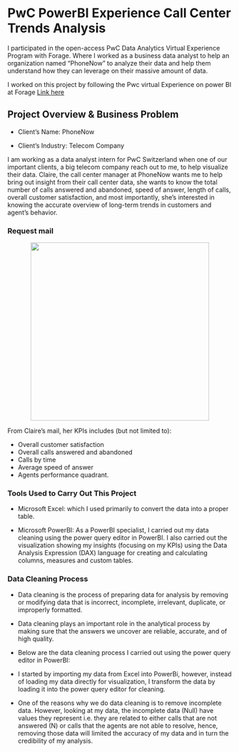 # PwC PowerBI Experience Call Center Trends Analysis

I participated in the open-access PwC Data Analytics Virtual Experience Program with Forage. Where I worked as a business data analyst to help an organization named “PhoneNow” to analyze their data and help them understand how they can leverage on their massive amount of data.

I worked on this project by following the Pwc virtual Experience on power BI at Forage [Link here](https://www.theforage.com/virtual-internships/prototype/a87GpgE6tiku7q3gu/Power%20BI%20in%20Data%20Analytics?ref=4waMNg8ejozso67A7)

## Project Overview & Business Problem

- Client’s Name: PhoneNow

- Client’s Industry: Telecom Company

I am working as a data analyst intern for PwC Switzerland when one of our important clients, a big telecom company reach out to me, to help visualize their data. Claire, the call center manager at PhoneNow wants me to help bring out insight from their call center data, she wants to know the total number of calls answered and abandoned, speed of answer, length of calls, overall customer satisfaction, and most importantly, she’s interested in knowing the accurate overview of long-term trends in customers and agent’s behavior.

### Request mail

<p align="center">
    <img src='https://github.com/rajeshkumar1312/PwC-PowerBI-Experience-01-Call-Center-Trends-Analysis./blob/main/Pwc%20call%20centre%20Email%20image.png' height="400">
</p>

From Claire’s mail, her KPIs includes (but not limited to):

- Overall customer satisfaction
- Overall calls answered and abandoned
- Calls by time
- Average speed of answer
- Agents performance quadrant.

### Tools Used to Carry Out This Project

- Microsoft Excel: which I used primarily to convert the data into a proper table.

- Microsoft PowerBI: As a PowerBI specialist, I carried out my data cleaning using the power query editor in PowerBI. I also carried out the visualization showing my insights (focusing on my KPIs) using the Data Analysis Expression (DAX) language for creating and calculating columns, measures and custom tables.

### Data Cleaning Process

- Data cleaning is the process of preparing data for analysis by removing or modifying data that is incorrect, incomplete, irrelevant, duplicate, or improperly formatted.

- Data cleaning plays an important role in the analytical process by making sure that the answers we uncover are reliable, accurate, and of high quality.

- Below are the data cleaning process I carried out using the power query editor in PowerBI:

- I started by importing my data from Excel into PowerBi, however, instead of loading my data directly for visualization, I transform the data by loading it into the power query editor for cleaning.

- One of the reasons why we do data cleaning is to remove incomplete data. However, looking at my data, the incomplete data (Null) have values they represent i.e. they are related to either calls that are not answered (N) or calls that the agents are not able to resolve, hence, removing those data will limited the accuracy of my data and in turn the credibility of my analysis.
